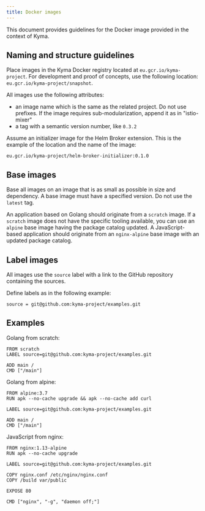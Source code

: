 ```yaml
---
title: Docker images
---
```


This document provides guidelines for the Docker image provided in the context of Kyma.

## Naming and structure guidelines

Place images in the Kyma Docker registry located at `eu.gcr.io/kyma-project`. For development and proof of concepts, use the following location: `eu.gcr.io/kyma-project/snapshot`.

All images use the following attributes:
- an image name which is the same as the related project. Do not use prefixes. If the image requires sub-modularization, append it as in "istio-mixer"
- a tag with a semantic version number, like `0.3.2`

Assume an initializer image for the Helm Broker extension. This is the example of the location and the name of the image:

```
eu.gcr.io/kyma-project/helm-broker-initializer:0.1.0
```

## Base images

Base all images on an image that is as small as possible in size and dependency. A base image must have a specified version. Do not use the `latest` tag.

An application based on Golang should originate from a `scratch` image. If a `scratch` image does not have the specific tooling available, you can use an `alpine` base image having the package catalog updated.
A JavaScript-based application should originate from an `nginx-alpine` base image with an updated package catalog.

## Label images

All images use the `source` label with a link to the GitHub repository containing the sources.

Define labels as in the following example:

```
source = git@github.com:kyma-project/examples.git
```

## Examples

Golang from scratch:
```
FROM scratch
LABEL source=git@github.com:kyma-project/examples.git

ADD main /
CMD ["/main"]
```

Golang from alpine:
```
FROM alpine:3.7
RUN apk --no-cache upgrade && apk --no-cache add curl

LABEL source=git@github.com:kyma-project/examples.git

ADD main /
CMD ["/main"]
```

JavaScript from nginx:
```
FROM nginx:1.13-alpine
RUN apk --no-cache upgrade

LABEL source=git@github.com:kyma-project/examples.git

COPY nginx.conf /etc/nginx/nginx.conf
COPY /build var/public

EXPOSE 80

CMD ["nginx", "-g", "daemon off;"]
```
